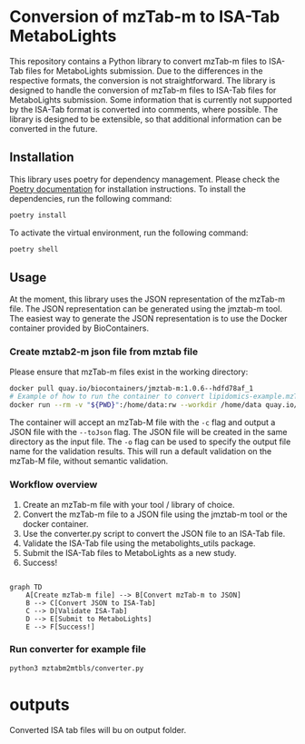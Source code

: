 # Conversion of mzTab-m to ISA-Tab MetaboLights

This repository contains a Python library to convert mzTab-m files to ISA-Tab files for MetaboLights submission.
Due to the differences in the respective formats, the conversion is not straightforward. The library is designed to handle the conversion of mzTab-m files to ISA-Tab files for MetaboLights submission. Some information that is currently not supported by the ISA-Tab format is converted into comments, where possible. The library is designed to be extensible, so that additional information can be converted in the future.

## Installation

This library uses poetry for dependency management. Please check the [Poetry documentation](https://python-poetry.org/docs/) for installation instructions.
To install the dependencies, run the following command:

```bash
poetry install
```

To activate the virtual environment, run the following command:

```bash
poetry shell
```

## Usage

At the moment, this library uses the JSON representation of the mzTab-m file. The JSON representation can be generated using the jmztab-m tool. The easiest way to generate the JSON representation is to use the Docker container provided by BioContainers.

### Create mztab2-m json file from mztab file

Please ensure that mzTab-m files exist in the working directory:

```bash
docker pull quay.io/biocontainers/jmztab-m:1.0.6--hdfd78af_1
# Example of how to run the container to convert lipidomics-example.mzTab file on current working directory to lipidomics-example.mzTab.json file
docker run --rm -v "${PWD}":/home/data:rw --workdir /home/data quay.io/biocontainers/jmztab-m:1.0.6--hdfd78af_1 jmztab-m -c "/home/data/lipidomics-example.mzTab" --toJson -o "/home/data/validation.txt"
```

The container will accept an mzTab-M file with the `-c` flag and output a JSON file with the `--toJson` flag. The JSON file will be created in the same directory as the input file. The `-o` flag can be used to specify the output file name for the validation results. This will run a default validation on the mzTab-M file, without semantic validation. 

### Workflow overview

1. Create an mzTab-m file with your tool / library of choice.
2. Convert the mzTab-m file to a JSON file using the jmztab-m tool or the docker container.
3. Use the converter.py script to convert the JSON file to an ISA-Tab file.
4. Validate the ISA-Tab file using the metabolights_utils package.
5. Submit the ISA-Tab files to MetaboLights as a new study.
6. Success!

```mermaid
    
graph TD
    A[Create mzTab-m file] --> B[Convert mzTab-m to JSON]
    B --> C[Convert JSON to ISA-Tab]
    C --> D[Validate ISA-Tab]
    D --> E[Submit to MetaboLights]
    E --> F[Success!]

```

### Run converter for example file

```bash
python3 mztabm2mtbls/converter.py
```

# outputs
Converted ISA tab files will bu on output folder.